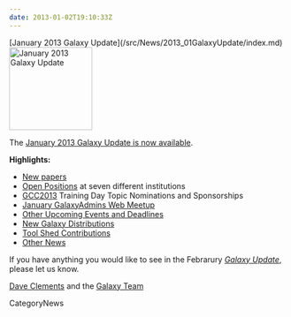 ```yaml
---
date: 2013-01-02T19:10:33Z
---
```

<div class='newsItemHeader'>[January 2013 Galaxy Update](/src/News/2013_01GalaxyUpdate/index.md)</div>

<div class='right'><a href='/GalaxyUpdates/2013_01'><img src='/Images/Logos/GalaxyUpdate200.png' alt='January 2013 Galaxy Update' width=150 /></a></div>

The [January 2013 Galaxy Update is now available](/src/GalaxyUpdates/2013_01/index.md). 

**Highlights:**

* [New papers](/src/GalaxyUpdates/2013_01/index.md#new-papers)
* [Open Positions](/src/GalaxyUpdates/2013_01/index.md#whos-hiring) at seven different institutions
* [GCC2013](/src/GalaxyUpdates/2013_01/index.md#gcc2013) Training Day Topic Nominations and Sponsorships
* [January GalaxyAdmins Web Meetup](/src/GalaxyUpdates/2013_01/index.md#january-galaxyadmins-web-meetup)
* [Other Upcoming Events and Deadlines](/src/GalaxyUpdates/2013_01/index.md#other-upcoming-events-and-deadlines)
* [New Galaxy Distributions](/src/GalaxyUpdates/2013_01/index.md#new-galaxy-distributions)
* [Tool Shed Contributions](/src/GalaxyUpdates/2013_01/index.md#tool-shed-contributions)
* [Other News](/src/GalaxyUpdates/2013_01/index.md#other-news)

If you have anything you would like to see in the Febrarury *[Galaxy Update](/src/GalaxyUpdates/index.md)*, please let us know.

[Dave Clements](/DaveClements) and the [Galaxy Team](/src/GalaxyTeam/index.md)


CategoryNews
